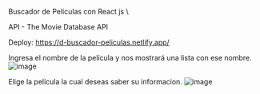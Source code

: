 Buscador de Peliculas con React js \

API - The Movie Database API

Deploy: https://d-buscador-peliculas.netlify.app/

Ingresa el nombre de la película y nos mostrará una lista con ese nombre.
![image](https://user-images.githubusercontent.com/66961947/109395976-526f0a80-78fd-11eb-843c-753425fd9aa8.png)

Elige la película la cual deseas saber su informacion.
![image](https://user-images.githubusercontent.com/66961947/109396135-1be5bf80-78fe-11eb-9456-51f2e8a9eca6.png)




